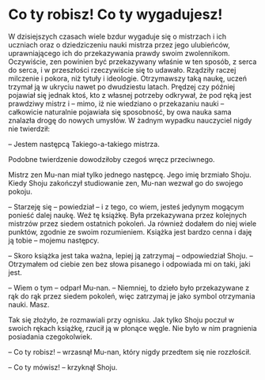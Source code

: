 # Co ty robisz! Co ty wygadujesz!

W dzisiejszych czasach wiele bzdur wygaduje się o mistrzach i ich uczniach oraz o dziedziczeniu nauki mistrza przez jego ulubieńców, uprawniającego ich do przekazywania prawdy swoim zwolennikom. Oczywiście, zen powinien być przekazywany właśnie w ten sposób, z serca do serca, i w przeszłości rzeczywiście się to udawało. Rządziły raczej milczenie i pokora, niż tytuły i ideologie. Otrzymawszy taką naukę, uczeń trzymał ją w ukryciu nawet po dwudziestu latach. Prędzej czy później pojawiał się jednak ktoś, kto z własnej potrzeby odkrywał, że pod ręką jest prawdziwy mistrz i – mimo, iż nie wiedziano o przekazaniu nauki – całkowicie naturalnie pojawiała się sposobność, by owa nauka sama znalazła drogę do nowych umysłów. W żadnym wypadku nauczyciel nigdy nie twierdził:

– Jestem następcą Takiego-a-takiego mistrza.

Podobne twierdzenie dowodziłoby czegoś wręcz przeciwnego.

Mistrz zen Mu-nan miał tylko jednego następcę. Jego imię brzmiało Shoju. Kiedy Shoju zakończył studiowanie zen, Mu-nan wezwał go do swojego pokoju.

– Starzeję się – powiedział – i z tego, co wiem, jesteś jedynym mogącym ponieść dalej naukę. Weź tę książkę. Była przekazywana przez kolejnych mistrzów przez siedem ostatnich pokoleń. Ja również dodałem do niej wiele punktów, zgodnie ze swoim rozumieniem. Książka jest bardzo cenna i daję ją tobie – mojemu następcy.

– Skoro książka jest taka ważna, lepiej ją zatrzymaj – odpowiedział Shoju. – Otrzymałem od ciebie zen bez słowa pisanego i odpowiada mi on taki, jaki jest.

– Wiem o tym – odparł Mu-nan. – Niemniej, to dzieło było przekazywane z rąk do rąk przez siedem pokoleń, więc zatrzymaj je jako symbol otrzymania nauki. Masz.

Tak się złożyło, że rozmawiali przy ognisku. Jak tylko Shoju poczuł w swoich rękach książkę, rzucił ją w płonące węgle. Nie było w nim pragnienia posiadania czegokolwiek.

– Co ty robisz! – wrzasnął Mu-nan, który nigdy przedtem się nie rozzłościł.

– Co ty mówisz! – krzyknął Shoju.

